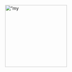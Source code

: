 
<p align=”center”>
<img width="200" height="200" src=”![aliaPirruccelloSoftwareEngineerLogo](https://user-images.githubusercontent.com/98843063/165373259-a1e57022-f433-4e4e-bf94-7528ead1162a.png)" alt=”my banner”>
</p>
<!--
**aliapirruccello/aliapirruccello** is a ✨ _special_ ✨ repository because its `README.md` (this file) appears on your GitHub profile.

Here are some ideas to get you started:

- 🔭 I’m currently working on ...
- 🌱 I’m currently learning ...
- 👯 I’m looking to collaborate on ...
- 🤔 I’m looking for help with ...
- 💬 Ask me about ...
- 📫 How to reach me: ...
- 😄 Pronouns: ...
- ⚡ Fun fact: ...
-->
